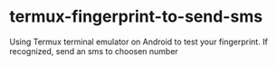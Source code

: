 # termux-fingerprint-to-send-sms
Using Termux terminal emulator on Android to test your fingerprint. If recognized, send an sms to choosen number
